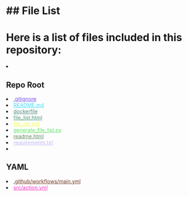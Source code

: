 <!-- FILE_LIST_START -->
# ## File List

# Here is a list of files included in this repository:

<li><h2>Repo Root</h2></li>
<li><a href="https://github.com/author/repo/blob/main/.gitignore" style="color: #7950e9;">.gitignore</a></li>
<li><a href="https://github.com/author/repo/blob/main/README.md" style="color: #44d9f6;">README.md</a></li>
<li><a href="https://github.com/author/repo/blob/main/dockerfile" style="color: #568b7c;">dockerfile</a></li>
<li><a href="https://github.com/author/repo/blob/main/file_list.html" style="color: #4b9976;">file_list.html</a></li>
<li><a href="https://github.com/author/repo/blob/main/file_list.md" style="color: #f3fd50;">file_list.md</a></li>
<li><a href="https://github.com/author/repo/blob/main/generate_file_list.py" style="color: #61e265;">generate_file_list.py</a></li>
<li><a href="https://github.com/author/repo/blob/main/readme.html" style="color: #668d64;">readme.html</a></li>
<li><a href="https://github.com/author/repo/blob/main/requirements.txt" style="color: #c3b9f3;">requirements.txt</a></li>
<li><h2>YAML</h2></li>
<li><a href="https://github.com/author/repo/blob/main/.github/workflows/main.yml" style="color: #713723;">.github/workflows/main.yml</a></li>
<li><a href="https://github.com/author/repo/blob/main/src/action.yml" style="color: #f832c6;">src/action.yml</a></li>
</ul>
<!-- FILE_LIST_END -->